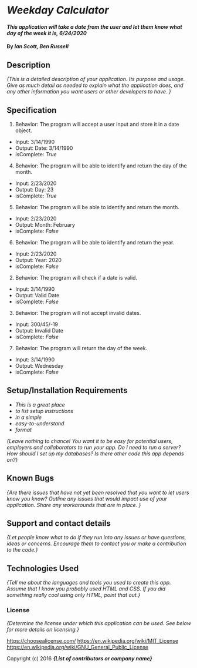 # _Weekday Calculator_

#### _This application will take a date from the user and let them know what day of the week it is, 6/24/2020_

#### By _**Ian Scott, Ben Russell**_

## Description

_{This is a detailed description of your application. Its purpose and usage.  Give as much detail as needed to explain what the application does, and any other information you want users or other developers to have. }_

## Specification

1. Behavior: The program will accept a user input and store it in a date object.
  * Input: 3/14/1990
  * Output: Date: 3/14/1990
  * isComplete: _True_

4. Behavior: The program will be able to identify and return the day of the month.
  * Input: 2/23/2020
  * Output: Day: 23
  * isComplete: _True_

5. Behavior: The program will be able to identify and return the month.
  * Input: 2/23/2020
  * Output: Month: February
  * isComplete: _False_

6. Behavior: The program will be able to identify and return the year.
  * Input: 2/23/2020
  * Output: Year: 2020
  * isComplete: _False_

2. Behavior: The program will check if a date is valid.
  * Input: 3/14/1990
  * Output: Valid Date
  * isComplete: _False_

3. Behavior: The program will not accept invalid dates.
  * Input: 300/45/-19
  * Output: Invalid Date
  * isComplete: _False_

7. Behavior: The program will return the day of the week.
  * Input: 3/14/1990
  * Output: Wednesday
  * isComplete: _False_

## Setup/Installation Requirements

* _This is a great place_
* _to list setup instructions_
* _in a simple_
* _easy-to-understand_
* _format_

_{Leave nothing to chance! You want it to be easy for potential users, employers and collaborators to run your app. Do I need to run a server? How should I set up my databases? Is there other code this app depends on?}_

## Known Bugs

_{Are there issues that have not yet been resolved that you want to let users know you know?  Outline any issues that would impact use of your application.  Share any workarounds that are in place. }_

## Support and contact details

_{Let people know what to do if they run into any issues or have questions, ideas or concerns.  Encourage them to contact you or make a contribution to the code.}_

## Technologies Used

_{Tell me about the languages and tools you used to create this app. Assume that I know you probably used HTML and CSS. If you did something really cool using only HTML, point that out.}_

### License

*{Determine the license under which this application can be used.  See below for more details on licensing.}*

https://choosealicense.com/
https://en.wikipedia.org/wiki/MIT_License
https://en.wikipedia.org/wiki/GNU_General_Public_License

Copyright (c) 2016 **_{List of contributors or company name}_**